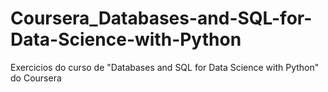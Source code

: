 # Coursera_Databases-and-SQL-for-Data-Science-with-Python
Exercicios do curso de "Databases and SQL for Data Science with Python" do Coursera
